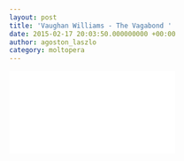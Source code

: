 ```yaml
---
layout: post
title: 'Vaughan Williams - The Vagabond '
date: 2015-02-17 20:03:50.000000000 +00:00
author: agoston_laszlo
category: moltopera
---
```


<iframe src="//www.youtube.com/embed/E-XRnN5O1jk" frameborder="0" allowfullscreen="allowfullscreen"></iframe>
